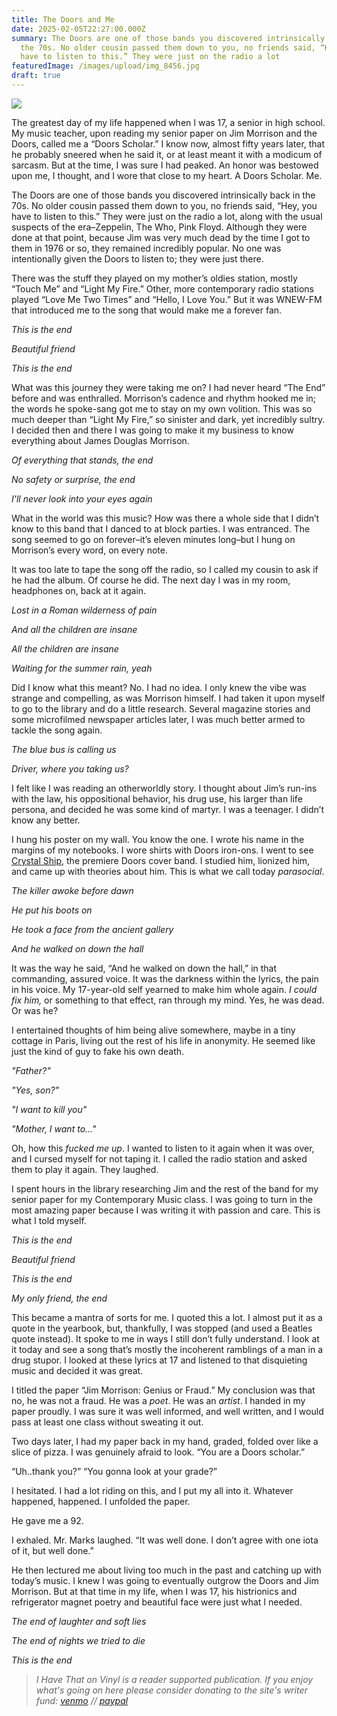 ```yaml
---
title: The Doors and Me
date: 2025-02-05T22:27:00.000Z
summary: The Doors are one of those bands you discovered intrinsically back in
  the 70s. No older cousin passed them down to you, no friends said, “Hey, you
  have to listen to this.” They were just on the radio a lot
featuredImage: /images/upload/img_8456.jpg
draft: true
---
```

![](/images/upload/img_8456.jpg)

The greatest day of my life happened when I was 17, a senior in high school. My music teacher, upon reading my senior paper on Jim Morrison and the Doors, called me a “Doors Scholar.” I know now, almost fifty years later, that he probably sneered when he said it, or at least meant it with a modicum of sarcasm. But at the time, I was sure I had peaked. An honor was bestowed upon me, I thought, and I wore that close to my heart. A Doors Scholar. Me.

The Doors are one of those bands you discovered intrinsically back in the 70s. No older cousin passed them down to you, no friends said, “Hey, you have to listen to this.” They were just on the radio a lot, along with the usual suspects of the era–Zeppelin, The Who, Pink Floyd. Although they were done at that point, because Jim was very much dead by the time I got to them in 1976 or so, they remained incredibly popular. No one was intentionally given the Doors to listen to; they were just there.

There was the stuff they played on my mother’s oldies station, mostly “Touch Me” and “Light My Fire.” Other, more contemporary radio stations played “Love Me Two Times” and “Hello, I Love You.” But it was WNEW-FM that introduced me to the song that would make me a forever fan.

*This is the end*

*Beautiful friend*

*This is the end*

What was this journey they were taking me on? I had never heard “The End” before and was enthralled. Morrison’s cadence and rhythm hooked me in; the words he spoke-sang got me to stay on my own volition. This was so much deeper than “Light My Fire,” so sinister and dark, yet incredibly sultry. I decided then and there I was going to make it my business to know everything about James Douglas Morrison.

*Of everything that stands, the end*

*No safety or surprise, the end*

*I'll never look into your eyes again*

What in the world was this music? How was there a whole side that I didn’t know to this band that I danced to at block parties. I was entranced. The song seemed to go on forever–it’s eleven minutes long–but I hung on Morrison’s every word, on every note.

It was too late to tape the song off the radio, so I called my cousin to ask if he had the album. Of course he did. The next day I was in my room, headphones on, back at it again.

*Lost in a Roman wilderness of pain*

*And all the children are insane*

*All the children are insane*

*Waiting for the summer rain, yeah*

Did I know what this meant? No. I had no idea. I only knew the vibe was strange and compelling, as was Morrison himself. I had taken it upon myself to go to the library and do a little research. Several magazine stories and some microfilmed newspaper articles later, I was much better armed to tackle the song again.

*The blue bus is calling us*

*Driver, where you taking us?*

I felt like I was reading an otherworldly story. I thought about Jim’s run-ins with the law, his oppositional behavior, his drug use, his larger than life persona, and decided he was some kind of martyr. I was a teenager. I didn’t know any better.

I hung his poster on my wall. You know the one. I wrote his name in the margins of my notebooks. I wore shirts with Doors iron-ons. I went to see [Crystal Ship](https://crystalshipband.com/), the premiere Doors cover band. I studied him, lionized him, and came up with theories about him. This is what we call today *parasocial*.

*The killer awoke before dawn*

*He put his boots on*

*He took a face from the ancient gallery*

*And he walked on down the hall*

It was the way he said, “And he walked on down the hall,” in that commanding, assured voice. It was the darkness within the lyrics, the pain in his voice. My 17-year-old self yearned to make him whole again. *I could fix him,* or something to that effect, ran through my mind. Yes, he was dead. Or was he?

I entertained thoughts of him being alive somewhere, maybe in a tiny cottage in Paris, living out the rest of his life in anonymity. He seemed like just the kind of guy to fake his own death.

*"Father?"*

*"Yes, son?"*

*"I want to kill you"*

*"Mother, I want to..."*

Oh, how this *fucked me up*. I wanted to listen to it again when it was over, and I cursed myself for not taping it. I called the radio station and asked them to play it again. They laughed.

I spent hours in the library researching Jim and the rest of the band for my senior paper for my Contemporary Music class. I was going to turn in the most amazing paper because I was writing it with passion and care. This is what I told myself.

*This is the end*

*Beautiful friend*

*This is the end*

*My only friend, the end*

This became a mantra of sorts for me. I quoted this a lot. I almost put it as a quote in the yearbook, but, thankfully, I was stopped (and used a Beatles quote instead). It spoke to me in ways I still don’t fully understand. I look at it today and see a song that’s mostly the incoherent ramblings of a man in a drug stupor. I looked at these lyrics at 17 and listened to that disquieting music and decided it was great.

I titled the paper “Jim Morrison: Genius or Fraud.” My conclusion was that no, he was not a fraud. He was a *poet*. He was an *artist*. I handed in my paper proudly. I was sure it was well informed, and well written, and I would pass at least one class without sweating it out.

Two days later, I had my paper back in my hand, graded, folded over like a slice of pizza. I was genuinely afraid to look. “You are a Doors scholar.”

“Uh..thank you?”
“You gonna look at your grade?”

I hesitated. I had a lot riding on this, and I put my all into it. Whatever happened, happened. I unfolded the paper.

He gave me a 92.

I exhaled. Mr. Marks laughed. “It was well done. I don’t agree with one iota of it, but well done.”

He then lectured me about living too much in the past and catching up with today’s music. I knew I was going to eventually outgrow the Doors and Jim Morrison. But at that time in my life, when I was 17, his histrionics and refrigerator magnet poetry and beautiful face were just what I needed.

*The end of laughter and soft lies*

*The end of nights we tried to die*

*This is the end*

> *I Have That on Vinyl is a reader supported publication. If you enjoy what's going on here please consider donating to the site's writer fund: [venmo](https://account.venmo.com/u/Michele-Catalano2659) // [paypal](https://www.paypal.com/paypalme/goingitaloneny?country.x=US&locale.x=en_US)*
